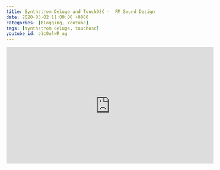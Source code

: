 ```yaml
---
title: Synthstrom Deluge and TouchOSC -  FM Sound Design
date: 2020-03-02 11:00:00 +0800
categories: [Blogging, Youtube]
tags: [synthstrom deluge, touchosc]
youtube_id: o1c0wlwR_ag
---
```


<div class="video-container">
    <iframe width="560" height="315" src="https://www.youtube.com/embed/{{ post.youtube_id }}?controls=0" frameborder="0" allow="accelerometer; autoplay; encrypted-media; gyroscope; picture-in-picture" allowfullscreen></iframe>
</div>

